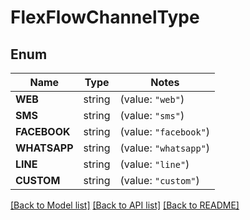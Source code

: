 # FlexFlowChannelType

## Enum

Name | Type | Notes
------------ | ------------- | -------------
**WEB** | string | (value: `"web"`)
**SMS** | string | (value: `"sms"`)
**FACEBOOK** | string | (value: `"facebook"`)
**WHATSAPP** | string | (value: `"whatsapp"`)
**LINE** | string | (value: `"line"`)
**CUSTOM** | string | (value: `"custom"`)


[[Back to Model list]](../README.md#documentation-for-models) [[Back to API list]](../README.md#documentation-for-api-endpoints) [[Back to README]](../README.md)


